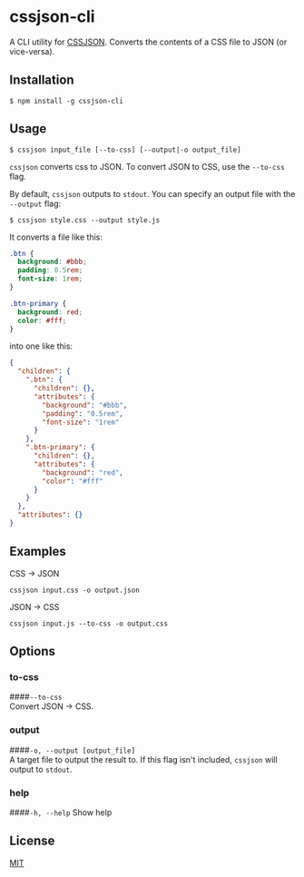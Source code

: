 # cssjson-cli
A CLI utility for [CSSJSON](https://github.com/aramk/CSSJSON). Converts the contents of a CSS file to JSON (or vice-versa).

## Installation
```
$ npm install -g cssjson-cli
```

## Usage

```
$ cssjson input_file [--to-css] [--output|-o output_file]
```
`cssjson` converts css to JSON. To convert JSON to CSS, use the `--to-css` flag.  

By default, `cssjson` outputs to `stdout`. You can specify an output file with the `--output` flag:
```
$ cssjson style.css --output style.js
```  

It converts a file like this:

```css
.btn {
  background: #bbb;
  padding: 0.5rem;
  font-size: 1rem;
}

.btn-primary {
  background: red;
  color: #fff;
}
```

into one like this:
```json
{
  "children": {
    ".btn": {
      "children": {},
      "attributes": {
        "background": "#bbb",
        "padding": "0.5rem",
        "font-size": "1rem"
      }
    },
    ".btn-primary": {
      "children": {},
      "attributes": {
        "background": "red",
        "color": "#fff"
      }
    }
  },
  "attributes": {}
}
```

## Examples
CSS -> JSON
```
cssjson input.css -o output.json
```
JSON -> CSS
```
cssjson input.js --to-css -o output.css
```

## Options
### to-css
####`--to-css`   
Convert JSON -> CSS.

### output
####`-o, --output [output_file]`   
A target file to output the result to. If this flag isn't included, `cssjson` will output to `stdout`.

### help
####`-h, --help`
Show help

## License
[MIT](https://github.com/jakedex/cssjson-cli/blob/master/LICENSE)
